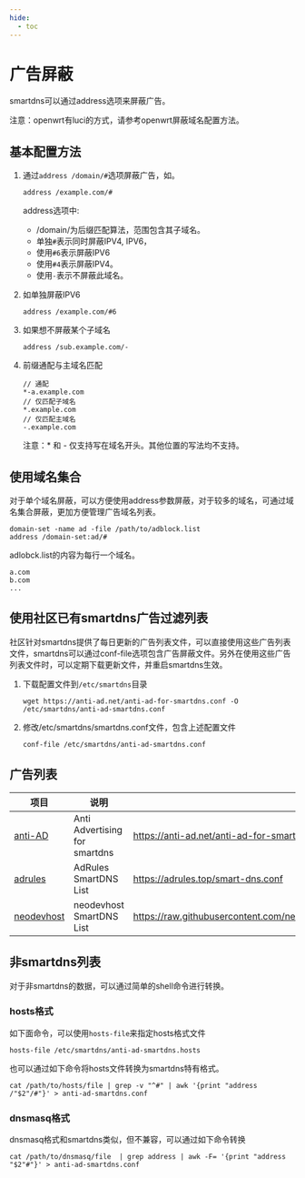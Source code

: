 ```yaml
---
hide:
  - toc
---
```


# 广告屏蔽

smartdns可以通过address选项来屏蔽广告。

注意：openwrt有luci的方式，请参考openwrt屏蔽域名配置方法。

## 基本配置方法

1. 通过`address /domain/#`选项屏蔽广告，如。

    ```shell
    address /example.com/#
    ```

    address选项中:

    * /domain/为后缀匹配算法，范围包含其子域名。
    * 单独`#`表示同时屏蔽IPV4, IPV6，
    * 使用`#6`表示屏蔽IPV6
    * 使用`#4`表示屏蔽IPV4。
    * 使用`-`表示不屏蔽此域名。

1. 如单独屏蔽IPV6

    ```shell
    address /example.com/#6
    ```

1. 如果想不屏蔽某个子域名

    ```shell
    address /sub.example.com/-
    ```

1. 前缀通配与主域名匹配

    ```shell
    // 通配
    *-a.example.com 
    // 仅匹配子域名
    *.example.com
    // 仅匹配主域名
    -.example.com
    ```

    注意：* 和 - 仅支持写在域名开头。其他位置的写法均不支持。

## 使用域名集合

对于单个域名屏蔽，可以方便使用address参数屏蔽，对于较多的域名，可通过域名集合屏蔽，更加方便管理广告域名列表。

```shell
domain-set -name ad -file /path/to/adblock.list
address /domain-set:ad/#

```

adlobck.list的内容为每行一个域名。

```shell
a.com
b.com
...

```

## 使用社区已有smartdns广告过滤列表

社区针对smartdns提供了每日更新的广告列表文件，可以直接使用这些广告列表文件，smartdns可以通过conf-file选项包含广告屏蔽文件。另外在使用这些广告列表文件时，可以定期下载更新文件，并重启smartdns生效。

1. 下载配置文件到`/etc/smartdns`目录

    ```shell
    wget https://anti-ad.net/anti-ad-for-smartdns.conf -O /etc/smartdns/anti-ad-smartdns.conf
    ```

1. 修改/etc/smartdns/smartdns.conf文件，包含上述配置文件

    ```shell
    conf-file /etc/smartdns/anti-ad-smartdns.conf
    ```

## 广告列表

|项目|说明|配置文件|
|--|--|--|
|[anti-AD](https://anti-ad.net/)|Anti Advertising for smartdns|https://anti-ad.net/anti-ad-for-smartdns.conf|
|[adrules](https://adrules.top/)|AdRules SmartDNS List|https://adrules.top/smart-dns.conf |
|[neodevhost](https://github.com/neodevpro/neodevhost/)|neodevhost SmartDNS List|https://raw.githubusercontent.com/neodevpro/neodevhost/master/lite_smartdns.conf |

## 非smartdns列表

对于非smartdns的数据，可以通过简单的shell命令进行转换。

### hosts格式

如下面命令，可以使用`hosts-file`来指定hosts格式文件

```shell
hosts-file /etc/smartdns/anti-ad-smartdns.hosts
```

也可以通过如下命令将hosts文件转换为smartdns特有格式。

```shell
cat /path/to/hosts/file | grep -v "^#" | awk '{print "address /"$2"/#"}' > anti-ad-smartdns.conf
```

### dnsmasq格式

dnsmasq格式和smartdns类似，但不兼容，可以通过如下命令转换

```shell
cat /path/to/dnsmasq/file  | grep address | awk -F= '{print "address "$2"#"}' > anti-ad-smartdns.conf
```
